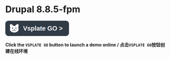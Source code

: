 # Drupal 8.8.5-fpm

<a href="https://www.vsplate.com/?docker-compose=https://github.com/vsplate/dcenvs/drupal/8.8.5-fpm"><img alt="VSPLATE GO" src="https://raw.githubusercontent.com/vsplate/images/master/vsgo_btn.png" width="200px"></a>

**Click the `VSPLATE GO` button to launch a demo online / 点击`VSPLATE GO`按钮创建在线环境**